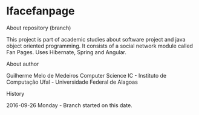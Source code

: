 # Ifacefanpage

About repository (branch)

This project is part of academic studies about software project and java object oriented programming. It consists of a social network module called Fan Pages. Uses Hibernate, Spring and Angular.

About author

Guilherme Melo de Medeiros
Computer Science
IC - Instituto de Computação
Ufal - Universidade Federal de Alagoas

History

2016-09-26 Monday - Branch started on this date.

